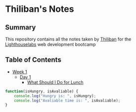 # Thiliban's Notes
## Summary
This repository contains all the notes taken by [Thiliban](https://github.com/thiliban) for the [Lighthouselabs](https://www.lighthouselabs.ca/) web development bootcamp
## Table of Contents
* [Week 1](/Week_1)
    * [Day 1](/Week_1/Day_1)
        * [What Should I Do for Lunch](/Week_1/Day_1/What_Should_I_Do_for_Lunch_Tips.md)
        

```Javascript
function(isHungry, isAvaliable) {
    console.log("Hungry is: ", isHungry);
    console.log("Avaliable time is: ", isAvaliable);
}
```
